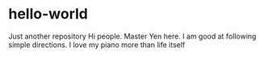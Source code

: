 # hello-world
Just another repository
Hi people. 
Master Yen here. I am good at following simple directions. 
I love my piano more than life itself
